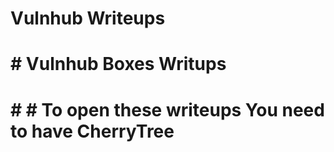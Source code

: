 # Vulnhub Writeups
# # Vulnhub Boxes Writups

# # # To open these writeups You need to have CherryTree
